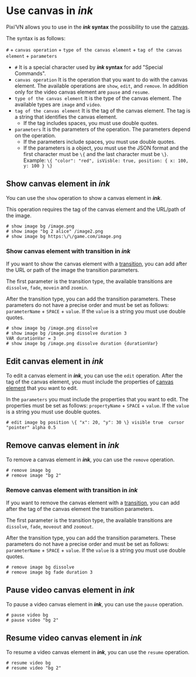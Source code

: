 # Use canvas in *ink*

Pixi’VN allows you to use in the ***ink* syntax** the possibility to use the [canvas](/start/canvas.md).

The syntax is as follows:

`#` + `canvas operation` + `type of the canvas element` + `tag of the canvas element` + `parameters`

* `#` It is a special character used by ***ink* syntax** for add "Special Commands".
* `canvas operation` It is the operation that you want to do with the canvas element. The available operations are `show`, `edit`, and `remove`. In addition only for the video canvas element are `pause` and `resume`.
* `type of the canvas element` It is the type of the canvas element. The available types are `image` and `video`.
* `tag of the canvas element` It is the tag of the canvas element. The tag is a string that identifies the canvas element.
  * If the tag includes spaces, you must use double quotes.
* `parameters` It is the parameters of the operation. The parameters depend on the operation.
  * If the parameters include spaces, you must use double quotes.
  * If the parameters is a object, you must use the JSON format and the first character must be `\{` and the last character must be `\}`. Example: `\{ "color": "red", isVisble: true, position: { x: 100, y: 100 } \}`

## Show canvas element in *ink*

You can use the `show` operation to show a canvas element in ***ink***.

This operation requires the tag of the canvas element and the URL/path of the image.

```ink
# show image bg /image.png
# show image "bg 2 alice" /image2.png
# show image bg https:\/\/game.com/image.png
```

### Show canvas element with transition in *ink*

If you want to show the canvas element with a [transition](/start/transition.md), you can add after the URL or path of the image the transition parameters.

The first parameter is the transition type, the available transitions are `dissolve`, `fade`, `movein` and `zoomin`.

After the transition type, you can add the transition parameters. These parameters do not have a precise order and must be set as follows: `parameterName` + `SPACE` + `value`. If the `value` is a string you must use double quotes.

```ink
# show image bg /image.png dissolve
# show image bg /image.png dissolve duration 3
VAR durationVar = 3
# show image bg /image.png dissolve duration {durationVar}
```

## Edit canvas element in *ink*

To edit a canvas element in ***ink***, you can use the `edit` operation. After the tag of the canvas element, you must include the properties of [canvas element](/start/canvas-elements.md) that you want to edit.

In the `parameters` you must include the properties that you want to edit. The properties must be set as follows: `propertyName` + `SPACE` + `value`. If the `value` is a string you must use double quotes.

```ink
# edit image bg position \{ "x": 20, "y": 30 \} visible true  cursor "pointer" alpha 0.5 
```

## Remove canvas element in *ink*

To remove a canvas element in ***ink***, you can use the `remove` operation.

```ink
# remove image bg
# remove image "bg 2"
```

### Remove canvas element with transition in *ink*

If you want to remove the canvas element with a [transition](/start/transition.md), you can add after the tag of the canvas element the transition parameters.

The first parameter is the transition type, the available transitions are `dissolve`, `fade`, `moveout` and `zoomout`.

After the transition type, you can add the transition parameters. These parameters do not have a precise order and must be set as follows: `parameterName` + `SPACE` + `value`. If the `value` is a string you must use double quotes.

```ink
# remove image bg dissolve
# remove image bg fade duration 3
```

## Pause video canvas element in *ink*

To pause a video canvas element in ***ink***, you can use the `pause` operation.

```ink
# pause video bg
# pause video "bg 2"
```

## Resume video canvas element in *ink*

To resume a video canvas element in ***ink***, you can use the `resume` operation.

```ink
# resume video bg
# resume video "bg 2"
```
